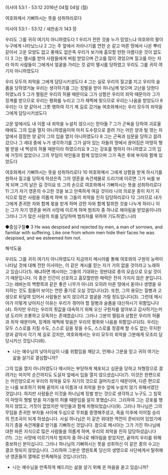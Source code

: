 이사야 53:1 - 53:12 
2016년 04월 04일 (월)

여호와께서 기뻐하시는 뜻을 성취하리로다



이사야 53:1 - 53:12 / 새찬송가 143 장


우리도 그를 귀히 여기지 아니하였도다
1 우리가 전한 것을 누가 믿었느냐 여호와의 팔이 누구에게 나타났느냐 2 그는 주 앞에서 자라나기를 연한 순 같고 마른 땅에서 나온 뿌리 같아서 고운 모양도 없고 풍채도 없은즉 우리가 보기에 흠모할 만한 아름다운 것이 없도다 3 그는 멸시를 받아 사람들에게 버림 받았으며 간고를 많이 겪었으며 질고를 아는 자라 마치 사람들이 그에게서 얼굴을 가리는 것 같이 멸시를 당하였고 우리도 그를 귀히 여기지 아니하였도다

우리 모두의 죄악을 그에게 담당시키셨도다
4 그는 실로 우리의 질고를 지고 우리의 슬픔을 당하였거늘 우리는 생각하기를 그는 징벌을 받아 하나님께 맞으며 고난을 당한다 하였노라 5 그가 찔림은 우리의 허물 때문이요 그가 상함은 우리의 죄악 때문이라 그가 징계를 받으므로 우리는 평화를 누리고 그가 채찍에 맞으므로 우리는 나음을 받았도다 6 우리는 다 양 같아서 그릇 행하여 각기 제 길로 갔거늘 여호와께서는 우리 모두의 죄악을 그에게 담당시키셨도다

고문 앞에서도 내 이름 내 죄악을 누설치 않으시는 맏아들
7 그가 곤욕을 당하여 괴로울 때에도 그의 입을 열지 아니하였음이여 마치 도수장으로 끌려 가는 어린 양과 털 깎는 자 앞에서 잠잠한 양 같이 그의 입을 열지 아니하였도다 8 그는 곤욕과 심문을 당하고 끌려 갔으나 그 세대 중에 누가 생각하기를 그가 살아 있는 자들의 땅에서 끊어짐은 마땅히 형벌 받을 내 백성의 허물 때문이라 하였으리요 9 그는 강포를 행하지 아니하였고 그의 입에 거짓이 없었으나 그의 무덤이 악인들과 함께 있었으며 그가 죽은 후에 부자와 함께 있었도다

여호와께서 기뻐하시는 뜻을 성취하리로다
10 여호와께서 그에게 상함을 받게 하시기를 원하사 질고를 당하게 하셨은즉 그의 영혼을 속건제물로 드리기에 이르면 그가 씨를 보게 되며 그의 날은 길 것이요 또 그의 손으로 여호와께서 기뻐하시는 뜻을 성취하리로다 11 그가 자기 영혼의 수고한 것을 보고 만족하게 여길 것이라 나의 의로운 종이 자기 지식으로 많은 사람을 의롭게 하며 또 그들의 죄악을 친히 담당하리로다 12 그러므로 내가 그에게 존귀한 자와 함께 몫을 받게 하며 강한 자와 함께 탈취한 것을 나누게 하리니 이는 그가 자기 영혼을 버려 사망에 이르게 하며 범죄자 중 하나로 헤아림을 받았음이니라 그러나 그가 많은 사람의 죄를 담당하며 범죄자를 위하여 기도하였느니라

●중심구절● 3 He was despised and rejected by men, a man of sorrows, and familiar with suffering. Like one from whom men hide their faces he was despised, and we esteemed him not.

해석도움





우리도 그를 귀히 여기지 아니하였도다 
지금까지 메시야를 통해 여호와의 구원의 능력이 나타날 것에 대해 전한 이사야는, 이 같은 계시를 믿는 자가 거의 없을 것이라고 노래하고 있습니다(1). 왜냐하면 메시야는 그들의 기대와는 정반대로 종의 모습으로 오실 것이기 때문입니다. 이 종은 인간이 선호하고 흠모할만한 매력은 전혀 가지지 않은 분입니다. 그는 레바논의 백향목과 같은 좋은 나무가 아니라 오히려 마른 땅에서 돋아나 생명을 유지하는 것도 힘들어 보이는 연한 줄기로 오실 것입니다(2). 또한, 그의 용모는 질병과 고생으로 뒤덮여 있어서 사람들은 보지 않으려고 얼굴을 가릴 정도입니다(3). 그런데 메시야가 이렇게 낮아지신 이유는 우리가 겪어야 할 질병과 슬픔을 대신하시기 위함입니다(4). 하지만 우리는 우리의 죗값을 대속하기 위해 오신 구원자를 알아보고 감사하기는커녕 도리어 조롱하고 모독하는 존재였습니다. 그러나 그분의 찔림과 상함은 우리의 허물과 죄악 때문이며, 징계와 채찍에 맞음은 우리의 평화와 나음을 위함입니다(5). 우리는 모두 스스로를 지킬 수도, 스스로 길을 찾을 수도, 스스로를 정결케 할 수도 없는 무지한 양과 같아서 각기 제 길로 갔지만, 여호와께서는 우리 모두의 죄악을 그분에게 모조리 담당시키신 것입니다(6).
- 나는 예수님의 낮아지심이 나를 위함임을 깨닫고, 언제나 그분을 믿고 귀히 여기는 삶을 살기로 결심합니까?

그의 입을 열지 아니하였도다
메시아는 부당하게 체포되고 심문을 당하고 처형장으로 끌려가는 마지막 순간까지도 도살자 앞에서 입을 열지 않으셨습니다(7). 이것은 한편으로는 어린양으로서 우리의 죄악을 모두 자기의 것으로 걸머지셨기 때문이며, 다른 편으로는 나를 보호하기 위해 끝까지 내 이름과 내 죄악을 원수 앞에 누설치 않기 위해서였던 것입니다. 하지만 사람들은 이것을 하나님께 징벌 받는 것으로 생각하고 누구도 그 침묵이 마땅히 형벌 받을 자기들의 허물 때문임을 알지 못했습니다. 그리하여 그는 강포를 행하지 않았고, 거짓이 없었지만 악인들과 함께 처형되었습니다(9). 그러나 하나님은 그의 무덤을 존귀한 부자들 사이에 두심으로 무죄를 증명해주셨고, 죽음 이후에 이어질 승리의 전조곡이 되게 하셨습니다. 사실 하나님은 이 같은 위대한 역전이 준비되어 있었기에 자기 종을 속건제물로 받기를 기뻐하신 것입니다. 참으로 메시아는 그가 가진 하나님에 대한 바른 지식으로 많은 사람들을 의롭게 하며, 우리의 죄악을 친히 담당하셨습니다(11). 그는 사망에 이르기까지 범죄자 중 하나로 헤아림을 받았지만, 끝까지 우리를 위해 중보하신 분이십니다. 그러나 하나님의 기뻐하시는 뜻을 성취하신 이 같은 종의 수고는 결코 헛되지 않았습니다. 그리하여 그분은 영원토록 당신의 생명으로 사단에게서 탈취해 낸 영혼들의 열매로 만족해하실 것입니다(12).  
- 나는 예수님을 만족하게 해드리는 삶을 살기 위해 온 마음을 쏟고 있습니까?